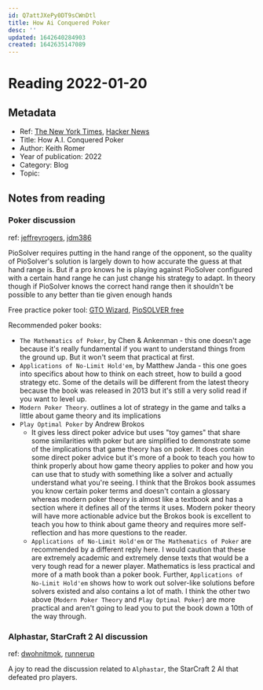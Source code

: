 ```yaml
---
id: Q7attJXePy0DT9sCWnDtl
title: How Ai Conquered Poker
desc: ''
updated: 1642640284903
created: 1642635147089
---
```

# Reading 2022-01-20

## Metadata

- Ref: [The New York Times](https://www.nytimes.com/2022/01/18/magazine/ai-technology-poker.html), [Hacker News](https://news.ycombinator.com/item?id=29983043)
- Title: How A.I. Conquered Poker
- Author: Keith Romer
- Year of publication: 2022
- Category: Blog
- Topic: 

## Notes from reading

### Poker discussion
ref: [jeffreyrogers](https://news.ycombinator.com/item?id=29989060), [jdm386](https://news.ycombinator.com/item?id=29992008)

PioSolver requires putting in the hand range of the opponent, so the quality of PioSolver's solution is largely down to how accurate the guess at that hand range is. But if a pro knows he is playing against PioSolver configured with a certain hand range he can just change his strategy to adapt. In theory though if PioSolver knows the correct hand range then it shouldn't be possible to any better than tie given enough hands

Free practice poker tool: [GTO Wizard](https://gtowizard.com/en/), [PioSOLVER free](https://www.piosolver.com/collections/frontpage/products/piosolver-free)

Recommended poker books:
- `The Mathematics of Poker`, by Chen & Ankenman - this one doesn't age because it's really fundamental if you want to understand things from the ground up. But it won't seem that practical at first.
- `Applications of No-Limit Hold'em`, by Matthew Janda - this one goes into specifics about how to think on each street, how to build a good strategy etc. Some of the details will be different from the latest theory because the book was released in 2013 but it's still a very solid read if you want to level up.
- `Modern Poker Theory`. outlines a lot of strategy in the game and talks a little about game theory and its implications
- `Play Optimal Poker` by Andrew Brokos
    - It gives less direct poker advice but uses "toy games" that share some similarities with poker but are simplified to demonstrate some of the implications that game theory has on poker. It does contain some direct poker advice but it's more of a book to teach you how to think properly about how game theory applies to poker and how you can use that to study with something like a solver and actually understand what you're seeing.  I think that the Brokos book assumes you know certain poker terms and doesn't contain a glossary whereas modern poker theory is almost like a textbook and has a section where it defines all of the terms it uses. Modern poker theory will have more actionable advice but the Brokos book is excellent to teach you how to think about game theory and requires more self-reflection and has more questions to the reader.
    - `Applications of No-Limit Hold'em` or `The Mathematics of Poker` are recommended by a different reply here. I would caution that these are extremely academic and extremely dense texts that would be a very tough read for a newer player. Mathematics is less practical and more of a math book than a poker book. Further, `Applications of No-Limit Hold'em` shows how to work out solver-like solutions before solvers existed and also contains a lot of math. I think the other two above (`Modern Poker Theory` and `Play Optimal Poker`) are more practical and aren't going to lead you to put the book down a 10th of the way through.

### Alphastar, StarCraft 2 AI discussion
ref: [dwohnitmok](https://news.ycombinator.com/item?id=29988812), [runnerup](https://news.ycombinator.com/item?id=29994228)

A joy to read the discussion related to `Alphastar`, the StarCraft 2 AI that defeated pro players.